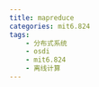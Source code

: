 ```yaml
---
title: mapreduce
categories: mit6.824
tags:
    - 分布式系统
    - osdi
    - mit6.824
    - 离线计算
---
```


